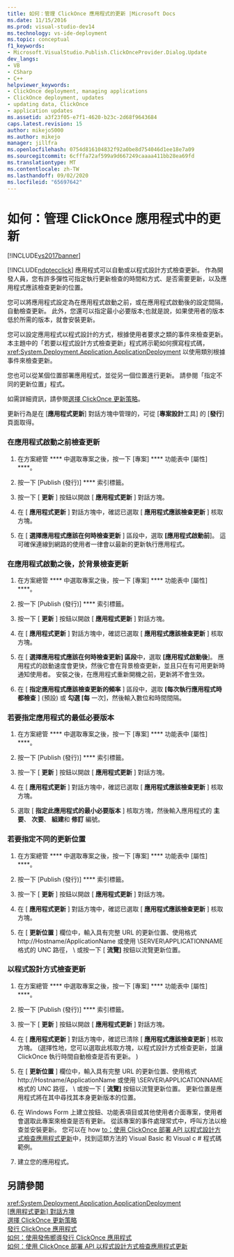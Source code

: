 ```yaml
---
title: 如何：管理 ClickOnce 應用程式的更新 |Microsoft Docs
ms.date: 11/15/2016
ms.prod: visual-studio-dev14
ms.technology: vs-ide-deployment
ms.topic: conceptual
f1_keywords:
- Microsoft.VisualStudio.Publish.ClickOnceProvider.Dialog.Update
dev_langs:
- VB
- CSharp
- C++
helpviewer_keywords:
- ClickOnce deployment, managing applications
- ClickOnce deployment, updates
- updating data, ClickOnce
- application updates
ms.assetid: a3f23f05-e7f1-4620-b23c-2d68f9643684
caps.latest.revision: 15
author: mikejo5000
ms.author: mikejo
manager: jillfra
ms.openlocfilehash: 0754d816104832f92a0be8d754046d1ee18e7a09
ms.sourcegitcommit: 6cfffa72af599a9d667249caaaa411bb28ea69fd
ms.translationtype: MT
ms.contentlocale: zh-TW
ms.lasthandoff: 09/02/2020
ms.locfileid: "65697642"
---
```

# <a name="how-to-manage-updates-for-a-clickonce-application"></a>如何：管理 ClickOnce 應用程式中的更新
[!INCLUDE[vs2017banner](../includes/vs2017banner.md)]

[!INCLUDE[ndptecclick](../includes/ndptecclick-md.md)] 應用程式可以自動或以程式設計方式檢查更新。 作為開發人員，您有許多彈性可指定執行更新檢查的時間和方式、是否需要更新，以及應用程式應該檢查更新的位置。  
  
 您可以將應用程式設定為在應用程式啟動之前，或在應用程式啟動後的設定間隔，自動檢查更新。 此外，您還可以指定最小必要版本;也就是說，如果使用者的版本低於所需的版本，就會安裝更新。  
  
 您可以設定應用程式以程式設計的方式，根據使用者要求之類的事件來檢查更新。 本主題中的「若要以程式設計方式檢查更新」程式將示範如何撰寫程式碼， <xref:System.Deployment.Application.ApplicationDeployment> 以使用類別根據事件來檢查更新。  
  
 您也可以從某個位置部署應用程式，並從另一個位置進行更新。 請參閱「指定不同的更新位置」程式。  
  
 如需詳細資訊，請參閱[選擇 ClickOnce 更新策略](../deployment/choosing-a-clickonce-update-strategy.md)。  
  
 更新行為是在 [**應用程式更新**] 對話方塊中管理的，可從 [**專案設計**工具] 的 [**發行**] 頁面取得。  
  
### <a name="to-check-for-updates-before-the-application-starts"></a>在應用程式啟動之前檢查更新  
  
1. 在方案總管 **** 中選取專案之後，按一下 [專案] **** 功能表中 [屬性] ****。  
  
2. 按一下 [Publish (發行)] **** 索引標籤。  
  
3. 按一下 [ **更新** ] 按鈕以開啟 [ **應用程式更新** ] 對話方塊。  
  
4. 在 [ **應用程式更新** ] 對話方塊中，確認已選取 [ **應用程式應該檢查更新** ] 核取方塊。  
  
5. 在 [ **選擇應用程式應該在何時檢查更新** ] 區段中，選取 **[應用程式啟動前**]。 這可確保連線到網路的使用者一律會以最新的更新執行應用程式。  
  
### <a name="to-check-for-updates-in-the-background-after-the-application-starts"></a>在應用程式啟動之後，於背景檢查更新  
  
1. 在方案總管 **** 中選取專案之後，按一下 [專案] **** 功能表中 [屬性] ****。  
  
2. 按一下 [Publish (發行)] **** 索引標籤。  
  
3. 按一下 [ **更新** ] 按鈕以開啟 [ **應用程式更新** ] 對話方塊。  
  
4. 在 [ **應用程式更新** ] 對話方塊中，確認已選取 [ **應用程式應該檢查更新** ] 核取方塊。  
  
5. 在 [ **選擇應用程式應該在何時檢查更新] 區段**中，選取 **[應用程式啟動後**]。 應用程式的啟動速度會更快，然後它會在背景檢查更新，並且只在有可用更新時通知使用者。 安裝之後，在應用程式重新開機之前，更新將不會生效。  
  
6. 在 [ **指定應用程式應該檢查更新的頻率** ] 區段中，選取 **[每次執行應用程式時都檢查** ] (預設) 或 **勾選 [每** 一次]，然後輸入數位和時間間隔。  
  
### <a name="to-specify-a-minimum-required-version-for-the-application"></a>若要指定應用程式的最低必要版本  
  
1. 在方案總管 **** 中選取專案之後，按一下 [專案] **** 功能表中 [屬性] ****。  
  
2. 按一下 [Publish (發行)] **** 索引標籤。  
  
3. 按一下 [ **更新** ] 按鈕以開啟 [ **應用程式更新** ] 對話方塊。  
  
4. 在 [ **應用程式更新** ] 對話方塊中，確認已選取 [ **應用程式應該檢查更新** ] 核取方塊。  
  
5. 選取 [ **指定此應用程式的最小必要版本** ] 核取方塊，然後輸入應用程式的 **主要**、 **次要**、 **組建**和 **修訂** 編號。  
  
### <a name="to-specify-a-different-update-location"></a>若要指定不同的更新位置  
  
1. 在方案總管 **** 中選取專案之後，按一下 [專案] **** 功能表中 [屬性] ****。  
  
2. 按一下 [Publish (發行)] **** 索引標籤。  
  
3. 按一下 [ **更新** ] 按鈕以開啟 [ **應用程式更新** ] 對話方塊。  
  
4. 在 [ **應用程式更新** ] 對話方塊中，確認已選取 [ **應用程式應該檢查更新** ] 核取方塊。  
  
5. 在 [ **更新位置** ] 欄位中，輸入具有完整 URL 的更新位置、使用格式 http://Hostname/ApplicationName 或使用 \SERVER\APPLICATIONNAME 格式的 UNC 路徑， \\ 或按一下 [ **流覽]** 按鈕以流覽更新位置。  
  
### <a name="to-check-for-updates-programmatically"></a>以程式設計方式檢查更新  
  
1. 在方案總管 **** 中選取專案之後，按一下 [專案] **** 功能表中 [屬性] ****。  
  
2. 按一下 [Publish (發行)] **** 索引標籤。  
  
3. 按一下 [ **更新** ] 按鈕以開啟 [ **應用程式更新** ] 對話方塊。  
  
4. 在 [ **應用程式更新** ] 對話方塊中，確認已清除 [ **應用程式應該檢查更新** ] 核取方塊。  (選擇性地，您可以選取此核取方塊，以程式設計方式檢查更新，並讓 ClickOnce 執行時間自動檢查是否有更新。 )   
  
5. 在 [ **更新位置** ] 欄位中，輸入具有完整 URL 的更新位置、使用格式 http://Hostname/ApplicationName 或使用 \SERVER\APPLICATIONNAME 格式的 UNC 路徑， \\ 或按一下 [ **流覽]** 按鈕以流覽更新位置。 更新位置是應用程式將在其中尋找其本身更新版本的位置。  
  
6. 在 Windows Form 上建立按鈕、功能表項目或其他使用者介面專案，使用者會選取此專案來檢查是否有更新。 從該專案的事件處理常式中，呼叫方法以檢查並安裝更新。 您可以在 how [to：使用 ClickOnce 部署 API 以程式設計方式檢查應用程式更新](../deployment/how-to-check-for-application-updates-programmatically-using-the-clickonce-deployment-api.md)中，找到這類方法的 Visual Basic 和 Visual c # 程式碼範例。  
  
7. 建立您的應用程式。  
  
## <a name="see-also"></a>另請參閱  
 <xref:System.Deployment.Application.ApplicationDeployment>   
 [[應用程式更新] 對話方塊](https://msdn.microsoft.com/8eca8743-8e68-4d04-bfd5-4dc0a9b2934f)   
 [選擇 ClickOnce 更新策略](../deployment/choosing-a-clickonce-update-strategy.md)   
 [發行 ClickOnce 應用程式](../deployment/publishing-clickonce-applications.md)   
 [如何：使用發佈嚮導發行 ClickOnce 應用程式](../deployment/how-to-publish-a-clickonce-application-using-the-publish-wizard.md)   
 [如何：使用 ClickOnce 部署 API 以程式設計方式檢查應用程式更新](../deployment/how-to-check-for-application-updates-programmatically-using-the-clickonce-deployment-api.md)
